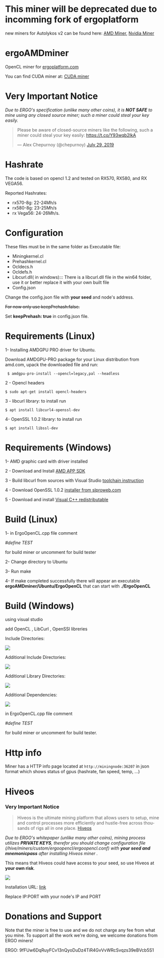 # This miner will be deprecated due to incomming fork of ergoplatform
new miners for Autolykos v2 can be found here:
[AMD Miner](https://github.com/mhssamadani/Autolykos2_AMD_Miner), [Nvidia Miner](https://github.com/mhssamadani/Autolykos2_NV_Miner)
# ergoAMDminer
OpenCL miner for [ergoplatform.com](https://github.com/ergoplatform)

You can find CUDA miner at:  [CUDA miner](https://github.com/ergoplatform/Autolykos-GPU-miner/tree/master/secp256k1)
# Very Important Notice
*Due to ERGO's specification (unlike many other coins), it is __NOT SAFE__ to mine using any closed source miner; such a miner could steal your key easily.*
<blockquote class="twitter-tweet"><p lang="en" dir="ltr">Please be aware of closed-source miners like the following, such a miner could steal your key easily: <a href="https://t.co/Y93wqb2IkA">https://t.co/Y93wqb2IkA</a></p>&mdash; Alex Chepurnoy (@chepurnoy) <a href="https://twitter.com/chepurnoy/status/1155901160915701760?ref_src=twsrc%5Etfw">July 29, 2019</a></blockquote>


# Hashrate
The code is based on opencl 1.2 and tested on RX570, RX580, and RX VEGA56.

Reported Hashrates:
* rx570-8g: 22-24Mh/s 
* rx580-8g: 23-25Mh/s 
* rx Vega56: 24-26Mh/s. 


# Configuration
These files must be in the same folder as Executable file:
  * Miningkernel.cl
  * Prehashkernel.cl
  * Ocldecs.h
  * Ocldefs.h
  * Libcurl.dll( in windows)::: There is a libcurl.dll file in the win64 folder, use it or better replace it with your own built file
  * Config.json
  
 Change the config.json file with __your seed__ and node's address. 
 
 ~~For now only use keepPrehash:false.~~
 
 Set __keepPrehash: true__ in config.json file.
 
 # Requirements (Linux)
 
  1- Installing AMDGPU PRO driver for Ubuntu.
  
  Download AMDGPU-PRO package for your Linux distribution from amd.com, upack the downloaded file and run: 
  
     $ amdgpu-pro-install --opencl=legacy,pal --headless
  
  2 - Opencl headers
  
    $ sudo apt-get install opencl-headers
  
  3 - libcurl library: to install run
  
    $ apt install libcurl4-openssl-dev
  
  4- OpenSSL 1.0.2 library: to install run
  
    $ apt install libssl-dev
  
 # Requirements (Windows)
 
 1- AMD graphic card with driver installed
 
 2 - Download and Install [AMD APP SDK](https://www.softpedia.com/get/Programming/SDK-DDK/ATI-Stream-SDK.shtml)
 
 3 - Build libcurl from sources with Visual Studio [toolchain instruction](https://medium.com/@chuy.max/compile-libcurl-on-windows-with-visual-studio-2017-x64-and-ssl-winssl-cff41ac7971d) 
 
 4 - Download OpenSSL 1.0.2 [installer from slproweb.com](https://slproweb.com/download/Win64OpenSSL-1_0_2t.exe)
 
 5 - Download and install [Visual C++ redistributable](https://aka.ms/vs/16/release/vc_redist.x64.exe)
 
 # Build (Linux)
 
 
1- in ErgoOpenCL.cpp file comment 

*#define _TEST_* 

for build miner or uncomment for build tester

2- Change directory to Ubuntu
 
3- Run make 

4- If make completed successfully there will appear an executable **ergoAMDminer/Ubuntu/ErgoOpenCL** that can start with **./ErgoOpenCL** 
 
 
# Build (Windows)
using visual studio

add OpenCL , LibCurl , OpenSSl libreries

Include Directories:

![](https://github.com/amin63moradi/ergoAMDminer/blob/master/img/includeDir.png)


Additional Include Directories:

![](https://github.com/amin63moradi/ergoAMDminer/blob/master/img/AddInc.png)



Additional Library Directories:


![](https://github.com/amin63moradi/ergoAMDminer/blob/master/img/AddLib.png)



Additional Dependencies:


![](https://github.com/amin63moradi/ergoAMDminer/blob/master/img/AddDep.png)


in ErgoOpenCL.cpp file comment 

*#define _TEST_* 

for build miner or uncomment for build tester.

# Http info
Miner has a HTTP info page located at `http://miningnode:36207` in json format which shows status of gpus (hashrate, fan speed, temp, ...)

# Hiveos
### Very Important Notice
<blockquote class="twitter-tweet"><p lang="en" dir="ltr">Hiveos is the ultimate mining platform that allows users to setup, mine and control processes more efficiently and hustle-free across thousands of rigs all in one place. <a href="https://hiveos.farm/">Hiveos</a></blockquote>

*Due to ERGO's whitepaper (unlike many other coins), mining process utilizes __PRIVATE KEYS__, therefor you should change configuration file (/hive/miners/custom/ergoopencl/ergoopencl.conf) with __your seed and mnemonicpass__  after installing Hiveos miner .*

This means that Hiveos could have access to your seed, so use Hiveos at __your own risk__.

![](https://github.com/mhssamadani/ergoAMDminer/blob/master/Hiveos/Hiveos-Flight_Sheet.png)

Installation URL: <a href="https://raw.github.com/mhssamadani/ergoAMDminer/master/Hiveos/ergoopencl-2.0.tar.gz">link</a>

Replace IP:PORT with your node's IP and PORT

# Donations and Support

Note that the miner is free to use and we do not charge any fee from what you mine.
To support all the work we're doing, we welcome donations from ERGO miners!

ERGO: 9fFUw6DqRuyFCv13nQyoDuDz4TiR4GvVvWRcSvqzs39eBVcb5S1
